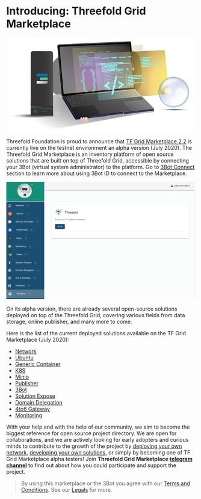 
# Introducing: Threefold Grid Marketplace

![](./img/Homepagelaptop.png)

Threefold Foundation is proud to announce that [TF Grid Marketplace 2.2](www.marketplace-testnet.grid.tf) is currently live on the testnet environment an alpha version (July 2020). The Threefold Grid Marketplace is an inventory platform of open source solutions that are built on top of Threefold Grid, accessible by connecting your 3Bot (virtual system administrator) to the platform. Go to [3Bot Connect](3botconnect.md) section to learn more about using 3Bot ID to connect to the Marketplace.

![](./img/3Bot_launch.png)

On its alpha version, there are already several open-source solutions deployed on top of the Threefold Grid, covering various fields from data storage, online publisher, and many more to come. 

Here is the list of the current deployed solutions available on the TF Grid Marketplace (July 2020):

- [Network](network.md)
- [Ubuntu](ubuntu.md)
- [Generic Container](generic_container.md)
- [K8S](k8s.md)
- [Minio](minio.md)
- [Publisher](publisher.md)
- [3Bot](3bot.md)
- [Solution Expose](solution_expose.md)
- [Domain Delegation](domain_delegation.md)
- [4to6 Gateway](4to6gateway.md)
- [Monitoring](monitoring.md)

With your help and with the help of our community, we aim to become the biggest reference for open source project directory. We are open for collaborations, and we are actively looking for early adopters and curious minds to contribute to the growth of the project by [deploying your own network](#getting_started_network.md), [developing your own solutions](getting_started_first_solution.md), or simply by becoming one of TF Grid Marketplace alpha testers! Join __Threefold Grid Marketplace [telegram channel](https://t.me/joinchat/BwOvOxxgK59GmRoZ2_sM0w)__ to find out about how you could participate and support the project.


> By using this marketplace or the 3Bot you agree with our [Terms and Conditions](terms_conditions). See our [Legals](#legals.md) for more.